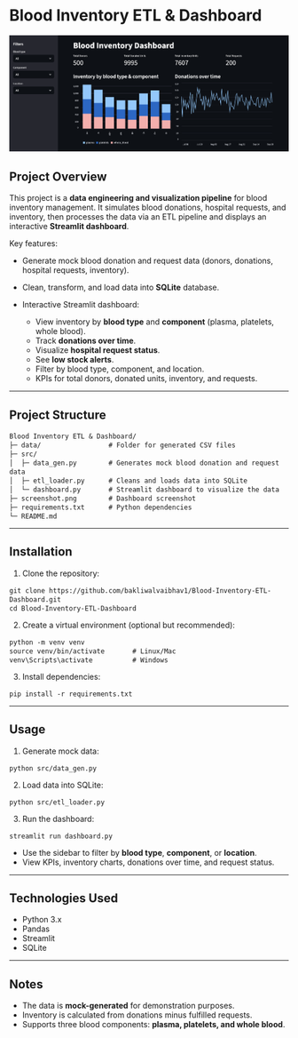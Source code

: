 # Blood Inventory ETL & Dashboard

![Dashboard Screenshot](dashboard.png)

## Project Overview

This project is a **data engineering and visualization pipeline** for blood inventory management. It simulates blood donations, hospital requests, and inventory, then processes the data via an ETL pipeline and displays an interactive **Streamlit dashboard**.

Key features:

* Generate mock blood donation and request data (donors, donations, hospital requests, inventory).
* Clean, transform, and load data into **SQLite** database.
* Interactive Streamlit dashboard:

    - View inventory by **blood type** and **component** (plasma, platelets, whole blood).
    - Track **donations over time**.
    - Visualize **hospital request status**.
    - See **low stock alerts**.
    - Filter by blood type, component, and location.
    - KPIs for total donors, donated units, inventory, and requests.

---

## Project Structure

```
Blood Inventory ETL & Dashboard/
├─ data/                 # Folder for generated CSV files
├─ src/
│  ├─ data_gen.py        # Generates mock blood donation and request data
│  ├─ etl_loader.py      # Cleans and loads data into SQLite
│  └─ dashboard.py       # Streamlit dashboard to visualize the data
├─ screenshot.png        # Dashboard screenshot
├─ requirements.txt      # Python dependencies
└─ README.md
```

---

## Installation

1. Clone the repository:

```
git clone https://github.com/bakliwalvaibhav1/Blood-Inventory-ETL-Dashboard.git
cd Blood-Inventory-ETL-Dashboard
```

2. Create a virtual environment (optional but recommended):

```
python -m venv venv
source venv/bin/activate       # Linux/Mac
venv\Scripts\activate          # Windows
```

3. Install dependencies:

```
pip install -r requirements.txt
```

---

## Usage

1. Generate mock data:

```
python src/data_gen.py
```

2. Load data into SQLite:

```
python src/etl_loader.py
```

3. Run the dashboard:

```
streamlit run dashboard.py
```

* Use the sidebar to filter by **blood type**, **component**, or **location**.
* View KPIs, inventory charts, donations over time, and request status.

---

## Technologies Used

* Python 3.x
* Pandas
* Streamlit
* SQLite

---

## Notes

* The data is **mock-generated** for demonstration purposes.
* Inventory is calculated from donations minus fulfilled requests.
* Supports three blood components: **plasma, platelets, and whole blood**.
